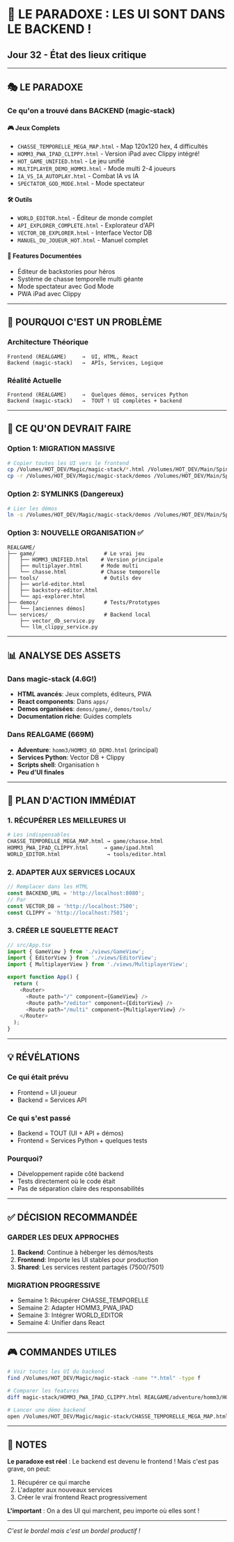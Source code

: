 # 🔄 LE PARADOXE : LES UI SONT DANS LE BACKEND !
## Jour 32 - État des lieux critique

---

## 🎭 LE PARADOXE

### Ce qu'on a trouvé dans BACKEND (magic-stack)

#### 🎮 Jeux Complets
- `CHASSE_TEMPORELLE_MEGA_MAP.html` - Map 120x120 hex, 4 difficultés
- `HOMM3_PWA_IPAD_CLIPPY.html` - Version iPad avec Clippy intégré!
- `HOT_GAME_UNIFIED.html` - Le jeu unifié
- `MULTIPLAYER_DEMO_HOMM3.html` - Mode multi 2-4 joueurs
- `IA_VS_IA_AUTOPLAY.html` - Combat IA vs IA
- `SPECTATOR_GOD_MODE.html` - Mode spectateur

#### 🛠️ Outils
- `WORLD_EDITOR.html` - Éditeur de monde complet
- `API_EXPLORER_COMPLETE.html` - Explorateur d'API
- `VECTOR_DB_EXPLORER.html` - Interface Vector DB
- `MANUEL_DU_JOUEUR_HOT.html` - Manuel complet

#### 📝 Features Documentées
- Éditeur de backstories pour héros
- Système de chasse temporelle multi géante
- Mode spectateur avec God Mode
- PWA iPad avec Clippy

---

## 🤔 POURQUOI C'EST UN PROBLÈME

### Architecture Théorique
```
Frontend (REALGAME)     →  UI, HTML, React
Backend (magic-stack)   →  APIs, Services, Logique
```

### Réalité Actuelle  
```
Frontend (REALGAME)     →  Quelques démos, services Python
Backend (magic-stack)   →  TOUT ! UI complètes + backend
```

---

## 🎯 CE QU'ON DEVRAIT FAIRE

### Option 1: MIGRATION MASSIVE
```bash
# Copier toutes les UI vers le frontend
cp /Volumes/HOT_DEV/Magic/magic-stack/*.html /Volumes/HOT_DEV/Main/SpinForest/REALGAME/
cp -r /Volumes/HOT_DEV/Magic/magic-stack/demos /Volumes/HOT_DEV/Main/SpinForest/REALGAME/
```

### Option 2: SYMLINKS (Dangereux)
```bash
# Lier les démos
ln -s /Volumes/HOT_DEV/Magic/magic-stack/demos /Volumes/HOT_DEV/Main/SpinForest/REALGAME/demos-backend
```

### Option 3: NOUVELLE ORGANISATION ✅
```
REALGAME/
├── game/                      # Le vrai jeu
│   ├── HOMM3_UNIFIED.html    # Version principale
│   ├── multiplayer.html      # Mode multi
│   └── chasse.html           # Chasse temporelle
├── tools/                     # Outils dev
│   ├── world-editor.html     
│   ├── backstory-editor.html 
│   └── api-explorer.html     
├── demos/                     # Tests/Prototypes
│   └── [anciennes démos]     
└── services/                  # Backend local
    ├── vector_db_service.py   
    └── llm_clippy_service.py  
```

---

## 📊 ANALYSE DES ASSETS

### Dans magic-stack (4.6G!)
- **HTML avancés**: Jeux complets, éditeurs, PWA
- **React components**: Dans `apps/`
- **Demos organisées**: `demos/game/`, `demos/tools/`
- **Documentation riche**: Guides complets

### Dans REALGAME (669M)
- **Adventure**: `homm3/HOMM3_6D_DEMO.html` (principal)
- **Services Python**: Vector DB + Clippy
- **Scripts shell**: Organisation `h`
- **Peu d'UI finales**

---

## 🚀 PLAN D'ACTION IMMÉDIAT

### 1. RÉCUPÉRER LES MEILLEURES UI
```bash
# Les indispensables
CHASSE_TEMPORELLE_MEGA_MAP.html → game/chasse.html
HOMM3_PWA_IPAD_CLIPPY.html     → game/ipad.html  
WORLD_EDITOR.html               → tools/editor.html
```

### 2. ADAPTER AUX SERVICES LOCAUX
```javascript
// Remplacer dans les HTML
const BACKEND_URL = 'http://localhost:8080';
// Par
const VECTOR_DB = 'http://localhost:7500';
const CLIPPY = 'http://localhost:7501';
```

### 3. CRÉER LE SQUELETTE REACT
```typescript
// src/App.tsx
import { GameView } from './views/GameView';
import { EditorView } from './views/EditorView';
import { MultiplayerView } from './views/MultiplayerView';

export function App() {
  return (
    <Router>
      <Route path="/" component={GameView} />
      <Route path="/editor" component={EditorView} />
      <Route path="/multi" component={MultiplayerView} />
    </Router>
  );
}
```

---

## 💡 RÉVÉLATIONS

### Ce qui était prévu
- Frontend = UI joueur
- Backend = Services API

### Ce qui s'est passé
- Backend = TOUT (UI + API + démos)
- Frontend = Services Python + quelques tests

### Pourquoi?
- Développement rapide côté backend
- Tests directement où le code était
- Pas de séparation claire des responsabilités

---

## ✅ DÉCISION RECOMMANDÉE

### GARDER LES DEUX APPROCHES
1. **Backend**: Continue à héberger les démos/tests
2. **Frontend**: Importe les UI stables pour production
3. **Shared**: Les services restent partagés (7500/7501)

### MIGRATION PROGRESSIVE
- Semaine 1: Récupérer CHASSE_TEMPORELLE
- Semaine 2: Adapter HOMM3_PWA_IPAD
- Semaine 3: Intégrer WORLD_EDITOR
- Semaine 4: Unifier dans React

---

## 🎮 COMMANDES UTILES

```bash
# Voir toutes les UI du backend
find /Volumes/HOT_DEV/Magic/magic-stack -name "*.html" -type f

# Comparer les features
diff magic-stack/HOMM3_PWA_IPAD_CLIPPY.html REALGAME/adventure/homm3/HOMM3_6D_DEMO.html

# Lancer une démo backend
open /Volumes/HOT_DEV/Magic/magic-stack/CHASSE_TEMPORELLE_MEGA_MAP.html
```

---

## 📝 NOTES

**Le paradoxe est réel** : Le backend est devenu le frontend !
Mais c'est pas grave, on peut:
1. Récupérer ce qui marche
2. L'adapter aux nouveaux services
3. Créer le vrai frontend React progressivement

**L'important** : On a des UI qui marchent, peu importe où elles sont !

---

*C'est le bordel mais c'est un bordel productif !*
